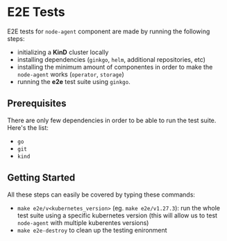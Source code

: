 # E2E Tests

E2E tests for `node-agent` component are made by running the following steps:

* initializing a **KinD** cluster locally
* installing dependencies (`ginkgo`, `helm`, additional repositories, etc) 
* installing the minimum amount of componentes in order to make the `node-agent` works (`operator`, `storage`)
* running the **e2e** test suite using `ginkgo`.

## Prerequisites

There are only few dependencies in order to be able to run the test suite. Here's the list:

* `go`
* `git`
* `kind`

## Getting Started

All these steps can easily be covered by typing these commands:

* `make e2e/v<kubernetes_version>` (eg. `make e2e/v1.27.3`): run the whole test suite using a specific kubernetes version (this will allow us to test `node-agent` with multiple kuberentes versions)
* `make e2e-destroy` to clean up the testing enironment

